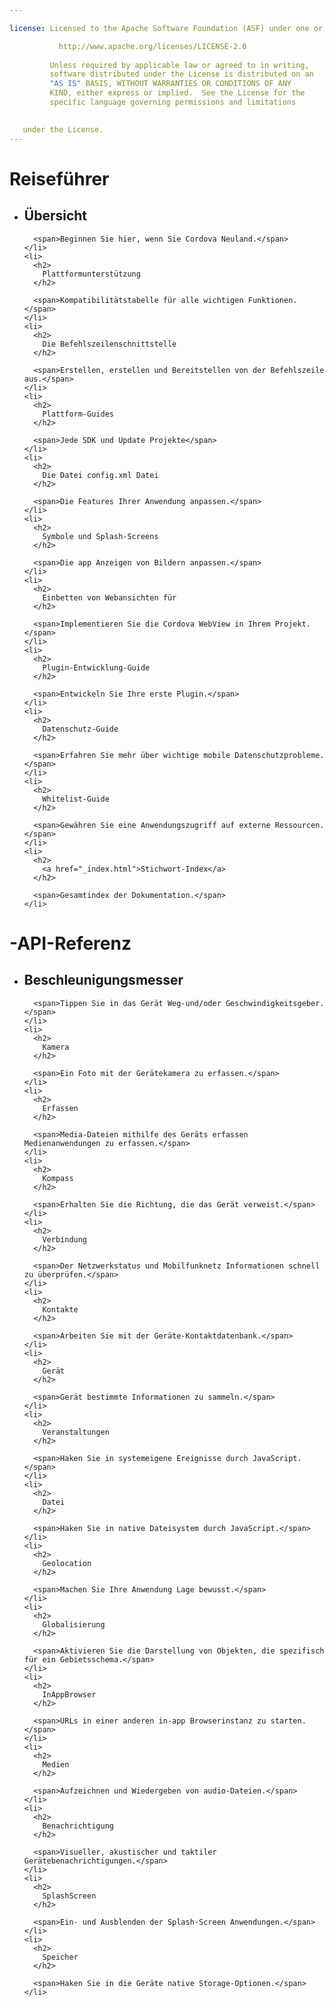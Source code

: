 ```yaml
---

license: Licensed to the Apache Software Foundation (ASF) under one or more contributor license agreements. See the NOTICE file distributed with this work for additional information regarding copyright ownership. The ASF licenses this file to you under the Apache License, Version 2.0 (the "License"); you may not use this file except in compliance with the License. You may obtain a copy of the License at

           http://www.apache.org/licenses/LICENSE-2.0
    
         Unless required by applicable law or agreed to in writing,
         software distributed under the License is distributed on an
         "AS IS" BASIS, WITHOUT WARRANTIES OR CONDITIONS OF ANY
         KIND, either express or implied.  See the License for the
         specific language governing permissions and limitations
    

   under the License.
---
```


<div id="home">
  <h1>
    Reiseführer
  </h1>
  
  <ul>
    <li>
      <h2>
        Übersicht
      </h2>
      
      <span>Beginnen Sie hier, wenn Sie Cordova Neuland.</span>
    </li>
    <li>
      <h2>
        Plattformunterstützung
      </h2>
      
      <span>Kompatibilitätstabelle für alle wichtigen Funktionen.</span>
    </li>
    <li>
      <h2>
        Die Befehlszeilenschnittstelle
      </h2>
      
      <span>Erstellen, erstellen und Bereitstellen von der Befehlszeile aus.</span>
    </li>
    <li>
      <h2>
        Plattform-Guides
      </h2>
      
      <span>Jede SDK und Update Projekte</span>
    </li>
    <li>
      <h2>
        Die Datei config.xml Datei
      </h2>
      
      <span>Die Features Ihrer Anwendung anpassen.</span>
    </li>
    <li>
      <h2>
        Symbole und Splash-Screens
      </h2>
      
      <span>Die app Anzeigen von Bildern anpassen.</span>
    </li>
    <li>
      <h2>
        Einbetten von Webansichten für
      </h2>
      
      <span>Implementieren Sie die Cordova WebView in Ihrem Projekt.</span>
    </li>
    <li>
      <h2>
        Plugin-Entwicklung-Guide
      </h2>
      
      <span>Entwickeln Sie Ihre erste Plugin.</span>
    </li>
    <li>
      <h2>
        Datenschutz-Guide
      </h2>
      
      <span>Erfahren Sie mehr über wichtige mobile Datenschutzprobleme.</span>
    </li>
    <li>
      <h2>
        Whitelist-Guide
      </h2>
      
      <span>Gewähren Sie eine Anwendungszugriff auf externe Ressourcen.</span>
    </li>
    <li>
      <h2>
        <a href="_index.html">Stichwort-Index</a>
      </h2>
      
      <span>Gesamtindex der Dokumentation.</span>
    </li>
  </ul>
  
  <h1>
    -API-Referenz
  </h1>
  
  <ul>
    <li>
      <h2>
        Beschleunigungsmesser
      </h2>
      
      <span>Tippen Sie in das Gerät Weg-und/oder Geschwindigkeitsgeber.</span>
    </li>
    <li>
      <h2>
        Kamera
      </h2>
      
      <span>Ein Foto mit der Gerätekamera zu erfassen.</span>
    </li>
    <li>
      <h2>
        Erfassen
      </h2>
      
      <span>Media-Dateien mithilfe des Geräts erfassen Medienanwendungen zu erfassen.</span>
    </li>
    <li>
      <h2>
        Kompass
      </h2>
      
      <span>Erhalten Sie die Richtung, die das Gerät verweist.</span>
    </li>
    <li>
      <h2>
        Verbindung
      </h2>
      
      <span>Der Netzwerkstatus und Mobilfunknetz Informationen schnell zu überprüfen.</span>
    </li>
    <li>
      <h2>
        Kontakte
      </h2>
      
      <span>Arbeiten Sie mit der Geräte-Kontaktdatenbank.</span>
    </li>
    <li>
      <h2>
        Gerät
      </h2>
      
      <span>Gerät bestimmte Informationen zu sammeln.</span>
    </li>
    <li>
      <h2>
        Veranstaltungen
      </h2>
      
      <span>Haken Sie in systemeigene Ereignisse durch JavaScript.</span>
    </li>
    <li>
      <h2>
        Datei
      </h2>
      
      <span>Haken Sie in native Dateisystem durch JavaScript.</span>
    </li>
    <li>
      <h2>
        Geolocation
      </h2>
      
      <span>Machen Sie Ihre Anwendung Lage bewusst.</span>
    </li>
    <li>
      <h2>
        Globalisierung
      </h2>
      
      <span>Aktivieren Sie die Darstellung von Objekten, die spezifisch für ein Gebietsschema.</span>
    </li>
    <li>
      <h2>
        InAppBrowser
      </h2>
      
      <span>URLs in einer anderen in-app Browserinstanz zu starten.</span>
    </li>
    <li>
      <h2>
        Medien
      </h2>
      
      <span>Aufzeichnen und Wiedergeben von audio-Dateien.</span>
    </li>
    <li>
      <h2>
        Benachrichtigung
      </h2>
      
      <span>Visueller, akustischer und taktiler Gerätebenachrichtigungen.</span>
    </li>
    <li>
      <h2>
        SplashScreen
      </h2>
      
      <span>Ein- und Ausblenden der Splash-Screen Anwendungen.</span>
    </li>
    <li>
      <h2>
        Speicher
      </h2>
      
      <span>Haken Sie in die Geräte native Storage-Optionen.</span>
    </li>
  </ul>
</div>